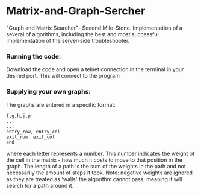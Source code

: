 # Matrix-and-Graph-Sercher
"Graph and Matrix Searcher"- Second Mile-Stone. 
Implementation of a several of algorithms, including the best and most successful implementation of the server-side troubleshooter.

### Running the code:
Download the code and open a telnet connection in the terminal in your desired port. This will connect to the program

### Supplying your own graphs:
The graphs are entered in a specific format:

```a,b,c,d,e
f,g,h,j,p
...
...
entry_row, entry_col
exit_row, exit_col
end
```
where each letter represents a number. This number indicates the weight of the cell in the matrix - how much it costs to move to that position in the graph. The length of a path is the sum of the weights in the path and not necessarily the amount of steps it took.
Note: negative weights are ignored as they are treated as 'walls' the algorithm cannot pass, meaning it will search for a path around it.
